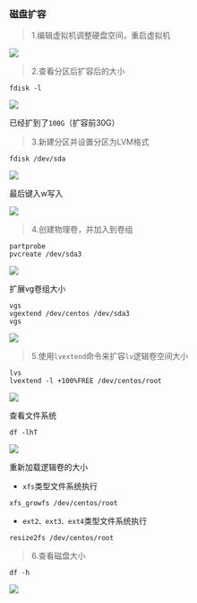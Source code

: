 ### 磁盘扩容

> 1.编辑虚拟机调整硬盘空间，重启虚拟机

![](images/scaledisk.jpg)

> 2.查看分区后扩容后的大小

```shell
fdisk -l
```
    
![](images/fdisk.png)

已经扩到了`100G`（扩容前30G）

> 3.新建分区并设置分区为LVM格式

```shell
fdisk /dev/sda
```
    
![](images/fdisk_new_part.png)

最后键入w写入

![](images/fdisk_new_lvm_part.png)

> 4.创建物理卷，并加入到卷组

```shell
partprobe
pvcreate /dev/sda3
```
    
![](images/partprobe.png)
    
扩展vg卷组大小

```shell
vgs
vgextend /dev/centos /dev/sda3
vgs
```

![](images/extend_vgs.png)


> 5.使用`lvextend`命令来扩容`lv`逻辑卷空间大小

```shell
lvs
lvextend -l +100%FREE /dev/centos/root
```
    
![](images/extend_lvs.png)

查看文件系统

```shell
df -lhT
```

![](images/fstype.jpg)
    
重新加载逻辑卷的大小

- `xfs`类型文件系统执行

```shell
xfs_growfs /dev/centos/root
```
    
- `ext2、ext3、ext4`类型文件系统执行

```shell
resize2fs /dev/centos/root
```
    
> 6.查看磁盘大小

```shell
df -h
```
    
![](images/extended_disk.jpg)
    